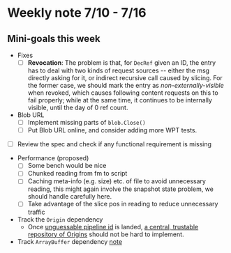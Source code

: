 # Weekly note 7/10 - 7/16

## Mini-goals this week

- Fixes
    - [ ] **Revocation**: The problem is that, for `DecRef` given an ID, the entry has to deal with two kinds of request sources  -- either the msg directly asking for it, or indirect recursive call caused by slicing. For the former case, we should mark the entry as *non-externally-visible* when revoked, which causes following content requests on this to fail properly; while at the same time, it continues to be internally visible, until the day of 0 ref count.
- Blob URL
    - [ ] Implement missing parts of `blob.Close()`
    - [ ] Put Blob URL online, and consider adding more WPT tests.
- [ ] Review the spec and check if any functional requirement is missing
- Performance (proposed)
    - [ ] Some bench would be nice
    - [ ] Chunked reading from fm to script
    - [ ] Caching meta-info (e.g. size) etc. of file to avoid unnecessary reading, this might again involve the snapshot state problem, we should handle carefully here.
    - [ ] Take advantage of the slice pos in reading to reduce unnecessary traffic
- Track the `Origin` dependency
    - Once [unguessable pipeline id](https://github.com/servo/servo/pull/10808) is landed, [a central, trustable repository of Origins](https://github.com/servo/servo/issues/11722) should not be hard to implement.
- Track `ArrayBuffer` dependency [note](../notes/typed_array.md)
